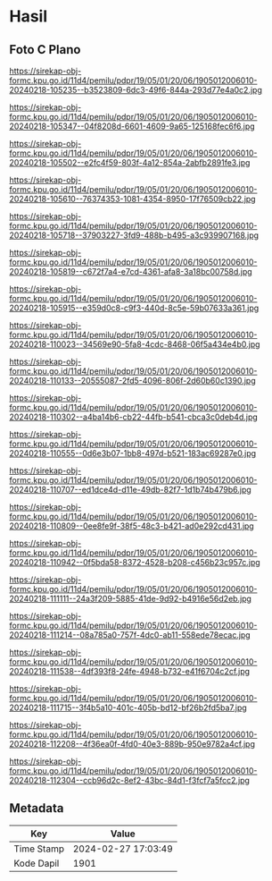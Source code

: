 # Hasil

## Foto C Plano

https://sirekap-obj-formc.kpu.go.id/11d4/pemilu/pdpr/19/05/01/20/06/1905012006010-20240218-105235--b3523809-6dc3-49f6-844a-293d77e4a0c2.jpg

https://sirekap-obj-formc.kpu.go.id/11d4/pemilu/pdpr/19/05/01/20/06/1905012006010-20240218-105347--04f8208d-6601-4609-9a65-125168fec6f6.jpg

https://sirekap-obj-formc.kpu.go.id/11d4/pemilu/pdpr/19/05/01/20/06/1905012006010-20240218-105502--e2fc4f59-803f-4a12-854a-2abfb2891fe3.jpg

https://sirekap-obj-formc.kpu.go.id/11d4/pemilu/pdpr/19/05/01/20/06/1905012006010-20240218-105610--76374353-1081-4354-8950-17f76509cb22.jpg

https://sirekap-obj-formc.kpu.go.id/11d4/pemilu/pdpr/19/05/01/20/06/1905012006010-20240218-105718--37903227-3fd9-488b-b495-a3c939907168.jpg

https://sirekap-obj-formc.kpu.go.id/11d4/pemilu/pdpr/19/05/01/20/06/1905012006010-20240218-105819--c672f7a4-e7cd-4361-afa8-3a18bc00758d.jpg

https://sirekap-obj-formc.kpu.go.id/11d4/pemilu/pdpr/19/05/01/20/06/1905012006010-20240218-105915--e359d0c8-c9f3-440d-8c5e-59b07633a361.jpg

https://sirekap-obj-formc.kpu.go.id/11d4/pemilu/pdpr/19/05/01/20/06/1905012006010-20240218-110023--34569e90-5fa8-4cdc-8468-06f5a434e4b0.jpg

https://sirekap-obj-formc.kpu.go.id/11d4/pemilu/pdpr/19/05/01/20/06/1905012006010-20240218-110133--20555087-2fd5-4096-806f-2d60b60c1390.jpg

https://sirekap-obj-formc.kpu.go.id/11d4/pemilu/pdpr/19/05/01/20/06/1905012006010-20240218-110302--a4ba14b6-cb22-44fb-b541-cbca3c0deb4d.jpg

https://sirekap-obj-formc.kpu.go.id/11d4/pemilu/pdpr/19/05/01/20/06/1905012006010-20240218-110555--0d6e3b07-1bb8-497d-b521-183ac69287e0.jpg

https://sirekap-obj-formc.kpu.go.id/11d4/pemilu/pdpr/19/05/01/20/06/1905012006010-20240218-110707--ed1dce4d-d11e-49db-82f7-1d1b74b479b6.jpg

https://sirekap-obj-formc.kpu.go.id/11d4/pemilu/pdpr/19/05/01/20/06/1905012006010-20240218-110809--0ee8fe9f-38f5-48c3-b421-ad0e292cd431.jpg

https://sirekap-obj-formc.kpu.go.id/11d4/pemilu/pdpr/19/05/01/20/06/1905012006010-20240218-110942--0f5bda58-8372-4528-b208-c456b23c957c.jpg

https://sirekap-obj-formc.kpu.go.id/11d4/pemilu/pdpr/19/05/01/20/06/1905012006010-20240218-111111--24a3f209-5885-41de-9d92-b4916e56d2eb.jpg

https://sirekap-obj-formc.kpu.go.id/11d4/pemilu/pdpr/19/05/01/20/06/1905012006010-20240218-111214--08a785a0-757f-4dc0-ab11-558ede78ecac.jpg

https://sirekap-obj-formc.kpu.go.id/11d4/pemilu/pdpr/19/05/01/20/06/1905012006010-20240218-111538--4df393f8-24fe-4948-b732-e41f6704c2cf.jpg

https://sirekap-obj-formc.kpu.go.id/11d4/pemilu/pdpr/19/05/01/20/06/1905012006010-20240218-111715--3f4b5a10-401c-405b-bd12-bf26b2fd5ba7.jpg

https://sirekap-obj-formc.kpu.go.id/11d4/pemilu/pdpr/19/05/01/20/06/1905012006010-20240218-112208--4f36ea0f-4fd0-40e3-889b-950e9782a4cf.jpg

https://sirekap-obj-formc.kpu.go.id/11d4/pemilu/pdpr/19/05/01/20/06/1905012006010-20240218-112304--ccb96d2c-8ef2-43bc-84d1-f3fcf7a5fcc2.jpg


## Metadata

| Key        | Value               |
| ---------- | ------------------- |
| Time Stamp | 2024-02-27 17:03:49 |
| Kode Dapil | 1901                |




